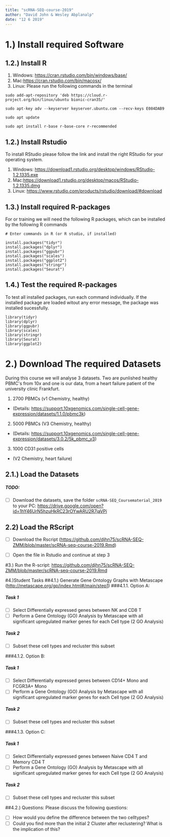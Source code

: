 ```yaml
---
title: "scRNA-SEQ-course-2019"
author: "David John & Wesley Abplanalp"
date: "12 6 2019"
---
```



# 1.) Install required Software
## 1.2.) Install R

1. Windows: <https://cran.rstudio.com/bin/windows/base/>
2. Mac:<https://cran.rstudio.com/bin/macosx/>
3. Linux: Please run the following commands in the terminal
```{shell}
sudo add-apt-repository 'deb https://cloud.r-project.org/bin/linux/ubuntu bionic-cran35/'

sudo apt-key adv --keyserver keyserver.ubuntu.com --recv-keys E084DAB9

sudo apt update

sudo apt install r-base r-base-core r-recommended
```

## 1.2.) Install Rstudio

To install RStudio please follow the link and install the right RStudio for your operating system.

1. Windows: <https://download1.rstudio.org/desktop/windows/RStudio-1.2.1335.exe>
2. Mac:<https://download1.rstudio.org/desktop/macos/RStudio-1.2.1335.dmg>
3. Linux: <https://www.rstudio.com/products/rstudio/download/#download>

## 1.3.) Install required R-packages

For or training we will need the following R packages, which can be installed by the following R commands
```{r}
# Enter commands in R (or R studio, if installed)

install.packages("tidyr")
install.packages("dplyr")
install.packages("ggpubr")
install.packages("scales")
install.packages("ggplot2")
install.packages("stringr")
install.packages("Seurat")

```


## 1.4.) Test the required R-packages

To test all installed packages, run each command individually. 
If the installed package are loaded witout any error message, the package was installed sucessfully. 
```{r}
library(tidyr)
library(dplyr)
library(ggpubr)
library(scales)
library(stringr)
library(Seurat)
library(ggplot2)
```

# 2.) Download The required Datasets

During this course we will analyse 3 datasets. Two are punlished healthy PBMC's from 10x and one is our data, from a heart failure patient of the university clinic Frankfurt.
1. 2700 PBMCs (v1 Chemistry, healthy) 
* (Details: <https://support.10xgenomics.com/single-cell-gene-expression/datasets/1.1.0/pbmc3k>)
2. 5000 PBMCs (V3 Chemistry, healthy) 
* (Details: <https://support.10xgenomics.com/single-cell-gene-expression/datasets/3.0.2/5k_pbmc_v3>)
3. 1000 CD31 positive cells 
* (V2 Chemistry, heart failure)


## 2.1.) Load the Datasets
##### TODO:
- [ ] Download the datasets, save the folder `scRNA-SEQ_Coursematerial_2019` to your PC:
<https://drive.google.com/open?id=1hY46UrN5hzuHkRC23rOYwARU2R7jaVPi>


## 2.2) Load the RScript
-[ ] Download the Rscript (<https://github.com/djhn75/scRNA-SEQ-ZMM/blob/master/scRNA-seq-course-2019.Rmd>) 
-[ ] Open the file in Rstudio and continue at step 3



#3.) Run the R-script: https://github.com/djhn75/scRNA-SEQ-ZMM/blob/master/scRNA-seq-course-2019.Rmd


#4.)Student Tasks
##4.1.) Generate Gene Ontology Graphs with Metascape (http://metascape.org/gp/index.html#/main/step1)
###4.1.1. Option A: 
##### Task 1
  -[ ] Select Differentially expressed genes between NK and CD8 T
  -[ ] Perform a Gene Ontology (GO) Analysis by Metascape with all significant upregulated marker genes for each Cell type (2 GO Analysis)
  
##### Task 2
  -[ ] Subset these cell types and recluster this subset


###4.1.2. Option B:
##### Task 1

  -[ ] Select Differentially expressed genes between CD14+ Mono and FCGR3A+ Mono
  -[ ] Perform a Gene Ontology (GO) Analysis by Metascape with all significant upregulated marker genes for each Cell type (2 GO Analysis)

##### Task 2
  -[ ] Subset these cell types and recluster this subset
  
  
###4.1.3. Option C:
##### Task 1

  -[ ] Select Differentially expressed genes between Naive CD4 T and Memory CD4 T
  -[ ] Perform a Gene Ontology (GO) Analysis by Metascape with all significant upregulated marker genes for each Cell type (2 GO Analysis)

##### Task 2
  -[ ] Subset these cell types and recluster this subset
  
  
##4.2.) Questions: Please discuss the following questions:

  -[ ] How would you define the difference between the two celltypes?
  -[ ] Could you find more than the initial 2 Cluster after reclustering? What is the implication of this? 
